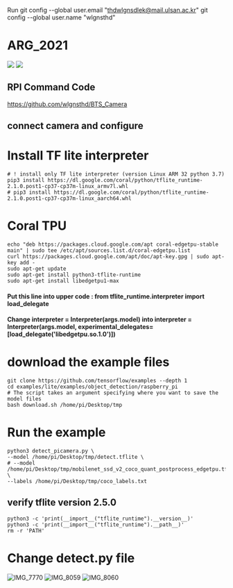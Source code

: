 Run
    git config --global user.email "thdwlgnsdlek@mail.ulsan.ac.kr"
    git config --global user.name "wlgnsthd"

# ARG_2021
<img src="https://user-images.githubusercontent.com/88171531/128798059-5e8daf42-f17a-4a33-8818-220339d0c7a5.png">
<img src="https://user-images.githubusercontent.com/88171531/128798076-b0f0e147-077e-42b8-a984-964f46e72cb6.png">

## RPI Command Code
https://github.com/wlgnsthd/BTS_Camera

## connect camera and configure
# Install TF lite interpreter
~~~
# ! install only TF lite interpreter (version Linux ARM 32 python 3.7)  
pip3 install https://dl.google.com/coral/python/tflite_runtime-2.1.0.post1-cp37-cp37m-linux_armv7l.whl
# pip3 install https://dl.google.com/coral/python/tflite_runtime-2.1.0.post1-cp37-cp37m-linux_aarch64.whl
~~~

# Coral TPU
~~~
echo "deb https://packages.cloud.google.com/apt coral-edgetpu-stable main" | sudo tee /etc/apt/sources.list.d/coral-edgetpu.list
curl https://packages.cloud.google.com/apt/doc/apt-key.gpg | sudo apt-key add -
sudo apt-get update
sudo apt-get install python3-tflite-runtime
sudo apt-get install libedgetpu1-max
~~~
#### Put this line into upper code : from tflite_runtime.interpreter import load_delegate
#### Change interpreter = Interpreter(args.model) into interpreter = Interpreter(args.model, experimental_delegates=[load_delegate('libedgetpu.so.1.0')])

# download the example files
~~~
git clone https://github.com/tensorflow/examples --depth 1
cd examples/lite/examples/object_detection/raspberry_pi
# The script takes an argument specifying where you want to save the model files
bash download.sh /home/pi/Desktop/tmp
~~~

# Run the example
~~~
python3 detect_picamera.py \  
--model /home/pi/Desktop/tmp/detect.tflite \ 
# --model /home/pi/Desktop/tmp/mobilenet_ssd_v2_coco_quant_postprocess_edgetpu.tflite \ 
--labels /home/pi/Desktop/tmp/coco_labels.txt
~~~
## verify tflite version 2.5.0 
~~~
python3 -c 'print(__import__("tflite_runtime").__version__)'
python3 -c 'print(__import__("tflite_runtime").__path__)'
rm -r 'PATH'
~~~

# Change detect.py file
![IMG_7770](https://user-images.githubusercontent.com/88171531/135710057-3b845369-41d1-45b8-86c4-ed63efe3dc96.jpeg)
![IMG_8059](https://user-images.githubusercontent.com/88171531/135710062-08e5103f-1b04-41c7-aa3d-c1688abba235.jpg)
![IMG_8060](https://user-images.githubusercontent.com/88171531/135710063-f2c1ef01-7675-4e36-ad9a-0664c153b130.jpeg)

